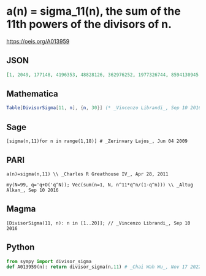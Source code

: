# a\(n\) \= sigma\_11\(n\), the sum of the 11th powers of the divisors of n\.
https://oeis.org/A013959
## JSON
```JSON
[1, 2049, 177148, 4196353, 48828126, 362976252, 1977326744, 8594130945, 31381236757, 100048830174, 285311670612, 743375541244, 1792160394038, 4051542498456, 8649804864648, 17600780175361, 34271896307634, 64300154115093, 116490258898220, 204900053024478]
```
## Mathematica
```Mathematica
Table[DivisorSigma[11, n], {n, 30}] (* _Vincenzo Librandi_, Sep 10 2016 *)
```
## Sage
```Sage
[sigma(n,11)for n in range(1,18)] # _Zerinvary Lajos_, Jun 04 2009
```
## PARI
```PARI
a(n)=sigma(n,11) \\ _Charles R Greathouse IV_, Apr 28, 2011
```
```PARI
my(N=99, q='q+O('q^N)); Vec(sum(n=1, N, n^11*q^n/(1-q^n))) \\ _Altug Alkan_, Sep 10 2016
```
## Magma
```Magma
[DivisorSigma(11, n): n in [1..20]]; // _Vincenzo Librandi_, Sep 10 2016
```
## Python
```Python
from sympy import divisor_sigma
def A013959(n): return divisor_sigma(n,11) # _Chai Wah Wu_, Nov 17 2022
```
